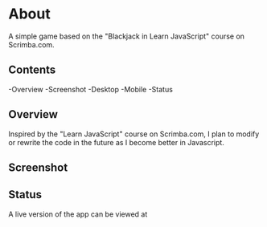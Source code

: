 # About
A simple game based on the "Blackjack in Learn JavaScript" course on Scrimba.com.

## Contents

-Overview
-Screenshot
-Desktop
-Mobile
-Status

## Overview

Inspired by the "Learn JavaScript" course on Scrimba.com, I plan to modify or rewrite the code in the future as I become better in Javascript.

## Screenshot

## Status

A live version of the app can be viewed at 
